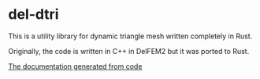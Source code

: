 # del-dtri 

This is a utility library for dynamic triangle mesh written completely in Rust. 

Originally, the code is written in C++ in DelFEM2 but it was ported to Rust. 

[The documentation generated from code](https://docs.rs/del-dtri)


